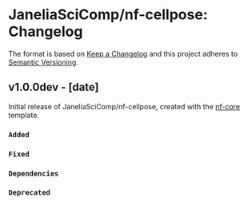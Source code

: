 # JaneliaSciComp/nf-cellpose: Changelog

The format is based on [Keep a Changelog](https://keepachangelog.com/en/1.0.0/)
and this project adheres to [Semantic Versioning](https://semver.org/spec/v2.0.0.html).

## v1.0.0dev - [date]

Initial release of JaneliaSciComp/nf-cellpose, created with the [nf-core](https://nf-co.re/) template.

### `Added`

### `Fixed`

### `Dependencies`

### `Deprecated`
